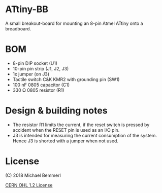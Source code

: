 # ATtiny-BB
A small breakout-board for mounting an 8-pin Atmel ATtiny onto a breadboard.

# BOM
- 8-pin DIP socket (U1)
- 10-pin pin strip (J1, J2, J3)
- 1x jumper (on J3)
- Tactile switch C&K KMR2 with grounding pin (SW1)
- 100 nF 0805 capacitor (C1)
- 330 Ω 0805 resistor (R1)

# Design & building notes
* The resistor R1 limits the current, if the reset switch is pressed by accident when the RESET pin is used as an I/O pin.
* J3 is intended for measuring the current consumption of the system. Hence J3 is shorted with a jumper when not used.

# License
(C) 2018 Michael Bemmerl

[CERN OHL 1.2 License](https://www.ohwr.org/documents/294)
